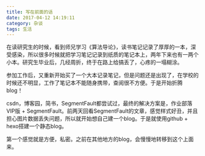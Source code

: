 ```yaml
---
title: 写在前面的话
date: 2017-04-12 14:19:11
category: 杂谈
tags: 生活
---
```


在读研究生的时候，看到师兄学习《算法导论》，读书笔记记录了厚厚的一本，深受感染，所以很多时候就把学习笔记记录到纸质的笔记本上，两年下来也有一两个小本。研究生毕业后，几经周折，终于在路上给搞丢了，心疼的一塌糊涂。

参加工作后，又重新开始买了一个大本记录笔记，但是问题还是出现了，在学校的时候还不明显，工作了笔记本不能随身携带，查阅很不方便。于是开始折腾blog！

csdn，博客园，简书，SegmentFault都尝试过，最终的解决方案是，作业部落VIP版 + SegmentFault。前两天回看SegmentFault的文章，感觉样式好丑，并且担心图片数据丢失问题，所以就开始想自己建一个blog。于是就使用github + hexo搭建一个静态blog。

第一个感觉就是方便，私密。之前在其他地方的blog，会慢慢地转移到这个上面来。
<!-- more -->
 